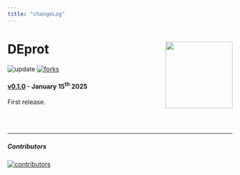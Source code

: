 ```yaml
---
title: "changeLog"
---
```


# DEprot [<img src="https://sebastian-gregoricchio.github.io/DEprot/DEprot_logo.png" align="right" height = 150/>](https://sebastian-gregoricchio.github.io/DEprot)
![update](https://badges.pufler.dev/updated/sebastian-gregoricchio/DEprot)
[![forks](https://img.shields.io/github/forks/sebastian-gregoricchio/DEprot?style=social)](https://github.com/sebastian-gregoricchio/DEprot/fork)


#### [v0.1.0](https://github.com/sebastian-gregoricchio/DEprot/releases/tag/0.1.0) - January 15<sup>th</sup> 2025
First release.



<br />
<br />

-----------------------------------------------------------------------

##### Contributors
[![contributors](https://badges.pufler.dev/contributors/sebastian-gregoricchio/DEprot?size=50&padding=5&bots=true)](https://sebastian-gregoricchio.github.io/)
